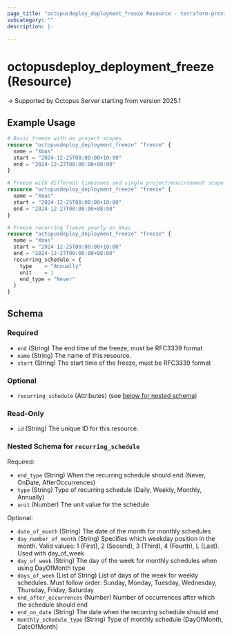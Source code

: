 ```yaml
---
page_title: "octopusdeploy_deployment_freeze Resource - terraform-provider-octopusdeploy"
subcategory: ""
description: |-
  
---
```


# octopusdeploy_deployment_freeze (Resource)



-> Supported by Octopus Server starting from version 2025.1

## Example Usage

```terraform
# Basic freeze with no project scopes
resource "octopusdeploy_deployment_freeze" "freeze" {
  name = "Xmas"
  start = "2024-12-25T00:00:00+10:00"
  end = "2024-12-27T00:00:00+08:00"
}

# Freeze with different timezones and single project/environment scope
resource "octopusdeploy_deployment_freeze" "freeze" {
  name = "Xmas"
  start = "2024-12-25T00:00:00+10:00"
  end = "2024-12-27T00:00:00+08:00"
}

# Freeze recurring freeze yearly on Xmas
resource "octopusdeploy_deployment_freeze" "freeze" {
  name = "Xmas"
  start = "2024-12-25T00:00:00+10:00"
  end = "2024-12-27T00:00:00+08:00"
  recurring_schedule = {
    type    = "Annually"
    unit    = 1
    end_type = "Never"
  }
}
```
<!-- schema generated by tfplugindocs -->
## Schema

### Required

- `end` (String) The end time of the freeze, must be RFC3339 format
- `name` (String) The name of this resource.
- `start` (String) The start time of the freeze, must be RFC3339 format

### Optional

- `recurring_schedule` (Attributes) (see [below for nested schema](#nestedatt--recurring_schedule))

### Read-Only

- `id` (String) The unique ID for this resource.

<a id="nestedatt--recurring_schedule"></a>
### Nested Schema for `recurring_schedule`

Required:

- `end_type` (String) When the recurring schedule should end (Never, OnDate, AfterOccurrences)
- `type` (String) Type of recurring schedule (Daily, Weekly, Monthly, Annually)
- `unit` (Number) The unit value for the schedule

Optional:

- `date_of_month` (String) The date of the month for monthly schedules
- `day_number_of_month` (String) Specifies which weekday position in the month. Valid values: 1 (First), 2 (Second), 3 (Third), 4 (Fourth), L (Last). Used with day_of_week
- `day_of_week` (String) The day of the week for monthly schedules when using DayOfMonth type
- `days_of_week` (List of String) List of days of the week for weekly schedules. Must follow order: Sunday, Monday, Tuesday, Wednesday, Thursday, Friday, Saturday
- `end_after_occurrences` (Number) Number of occurrences after which the schedule should end
- `end_on_date` (String) The date when the recurring schedule should end
- `monthly_schedule_type` (String) Type of monthly schedule (DayOfMonth, DateOfMonth)



